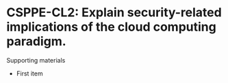 # CSPPE-CL2:  	Explain security-related implications of the cloud computing paradigm.	 

Supporting materials

* First item
